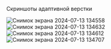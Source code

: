 Скриншоты адаптивной верстки

![Снимок экрана 2024-07-13 134558](https://github.com/user-attachments/assets/02e59e46-8323-4b0d-accb-7cef6d45d392)
![Снимок экрана 2024-07-13 134632](https://github.com/user-attachments/assets/06aa5382-ee4f-479c-af25-d4b5d2781425)
![Снимок экрана 2024-07-13 134612](https://github.com/user-attachments/assets/24c6f79a-d1fc-4951-876d-9b6fc884c379)
![Снимок экрана 2024-07-13 134707](https://github.com/user-attachments/assets/717b219f-7d87-4d6a-8d65-1f63d56b966f)

